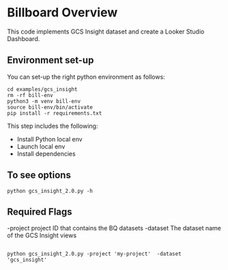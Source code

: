 # Billboard Overview
This code implements GCS Insight dataset and create a Looker Studio Dashboard.



## Environment set-up

You can set-up the right python environment as follows:
```
cd examples/gcs_insight
rm -rf bill-env
python3 -m venv bill-env
source bill-env/bin/activate
pip install -r requirements.txt
```
This step includes the following:
- Install Python local env
- Launch local env
- Install dependencies

## To see options
```
python gcs_insight_2.0.py -h
```
## Required Flags
 -project project ID that contains the BQ datasets
 -dataset The dataset name of the GCS Insight views
```

python gcs_insight_2.0.py -project 'my-project'  -dataset 'gcs_insight' 

```



```